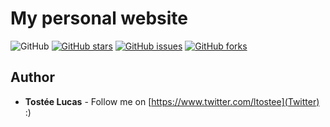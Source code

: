 # My personal website
![GitHub](https://img.shields.io/github/license/mashape/apistatus.svg)
[![GitHub stars](https://img.shields.io/github/stars/luctst/lucas-tostee.svg)](https://github.com/luctst/lucas-tostee/stargazers)
[![GitHub issues](https://img.shields.io/github/issues/luctst/lucas-tostee.svg)](https://github.com/luctst/lucas-tostee/issues)
[![GitHub forks](https://img.shields.io/github/forks/luctst/lucas-tostee.svg)](https://github.com/luctst/lucas-tostee/network)

## Author
* **Tostée Lucas** - Follow me on [https://www.twitter.com/ltostee](Twitter) :)
